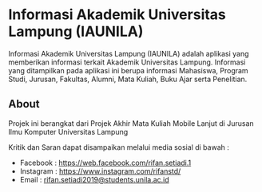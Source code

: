 # Informasi Akademik Universitas Lampung (IAUNILA)

Informasi Akademik Universitas Lampung (IAUNILA) adalah aplikasi yang memberikan informasi terkait Akademik Universitas Lampung. Informasi yang ditampilkan pada aplikasi ini berupa informasi Mahasiswa, Program Studi, Jurusan, Fakultas, Alumni, Mata Kuliah, Buku Ajar serta Penelitian.


## About
Projek ini berangkat dari Projek Akhir Mata Kuliah Mobile Lanjut di Jurusan Ilmu Komputer Universitas Lampung

Kritik dan Saran dapat disampaikan melalui media sosial di bawah :

- Facebook : https://web.facebook.com/rifan.setiadi.1
- Instagram : https://www.instagram.com/rifanstd/
- Email : rifan.setiadi2019@students.unila.ac.id

